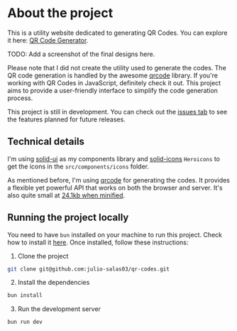 # About the project

This is a utility website dedicated to generating QR Codes. You can explore it here: [QR Code Generator](https://julio-salas03.github.io/qr-codes/).

TODO: Add a screenshot of the final designs here.

Please note that I did not create the utility used to generate the codes. The QR code generation is handled by the awesome [qrcode](https://www.npmjs.com/package/qrcode) library. If you're working with QR Codes in JavaScript, definitely check it out. This project aims to provide a user-friendly interface to simplify the code generation process.

This project is still in development. You can check out the [issues tab](https://github.com/julio-salas03/qr-codes/issues) to see the features planned for future releases.

## Technical details

I'm using [solid-ui](https://www.solid-ui.com/docs/introduction) as my components library and [solid-icons](https://solid-icons.vercel.app/) `Heroicons` to get the icons in the `src/components/icons` folder.

As mentioned before, I'm using [qrcode](https://www.npmjs.com/package/qrcode) for generating the codes. It provides a flexible yet powerful API that works on both the browser and server. It's also quite small at [24.1kb when minified](https://bundlephobia.com/package/qrcode@1.5.3).

## Running the project locally

You need to have `bun` installed on your machine to run this project. Check how to install it [here](https://bun.sh/). Once installed, follow these instructions:

1. Clone the project

```bash
git clone git@github.com:julio-salas03/qr-codes.git
```

2. Install the dependencies

```bash
bun install
```
3. Run the development server

```bash
bun run dev
```


